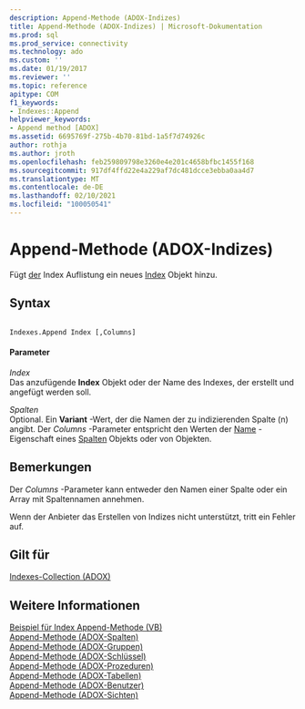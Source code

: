 ```yaml
---
description: Append-Methode (ADOX-Indizes)
title: Append-Methode (ADOX-Indizes) | Microsoft-Dokumentation
ms.prod: sql
ms.prod_service: connectivity
ms.technology: ado
ms.custom: ''
ms.date: 01/19/2017
ms.reviewer: ''
ms.topic: reference
apitype: COM
f1_keywords:
- Indexes::Append
helpviewer_keywords:
- Append method [ADOX]
ms.assetid: 6695769f-275b-4b70-81bd-1a5f7d74926c
author: rothja
ms.author: jroth
ms.openlocfilehash: feb259809798e3260e4e201c4658bfbc1455f168
ms.sourcegitcommit: 917df4ffd22e4a229af7dc481dcce3ebba0aa4d7
ms.translationtype: MT
ms.contentlocale: de-DE
ms.lasthandoff: 02/10/2021
ms.locfileid: "100050541"
---
```

# <a name="append-method-adox-indexes"></a>Append-Methode (ADOX-Indizes)
Fügt [der](./indexes-collection-adox.md) Index Auflistung ein neues [Index](./index-object-adox.md) Objekt hinzu.  
  
## <a name="syntax"></a>Syntax  
  
```  
  
Indexes.Append Index [,Columns]  
```  
  
#### <a name="parameters"></a>Parameter  
 *Index*  
 Das anzufügende **Index** Objekt oder der Name des Indexes, der erstellt und angefügt werden soll.  
  
 *Spalten*  
 Optional. Ein **Variant** -Wert, der die Namen der zu indizierenden Spalte (n) angibt. Der *Columns* -Parameter entspricht den Werten der [Name](./name-property-adox.md) -Eigenschaft eines [Spalten](./column-object-adox.md) Objekts oder von Objekten.  
  
## <a name="remarks"></a>Bemerkungen  
 Der *Columns* -Parameter kann entweder den Namen einer Spalte oder ein Array mit Spaltennamen annehmen.  
  
 Wenn der Anbieter das Erstellen von Indizes nicht unterstützt, tritt ein Fehler auf.  
  
## <a name="applies-to"></a>Gilt für  
 [Indexes-Collection (ADOX)](./indexes-collection-adox.md)  
  
## <a name="see-also"></a>Weitere Informationen  
 [Beispiel für Index Append-Methode (VB)](./indexes-append-method-example-vb.md)   
 [Append-Methode (ADOX-Spalten)](./append-method-adox-columns.md)   
 [Append-Methode (ADOX-Gruppen)](./append-method-adox-groups.md)   
 [Append-Methode (ADOX-Schlüssel)](./append-method-adox-keys.md)   
 [Append-Methode (ADOX-Prozeduren)](./append-method-adox-procedures.md)   
 [Append-Methode (ADOX-Tabellen)](./append-method-adox-tables.md)   
 [Append-Methode (ADOX-Benutzer)](./append-method-adox-users.md)   
 [Append-Methode (ADOX-Sichten)](./append-method-adox-views.md)